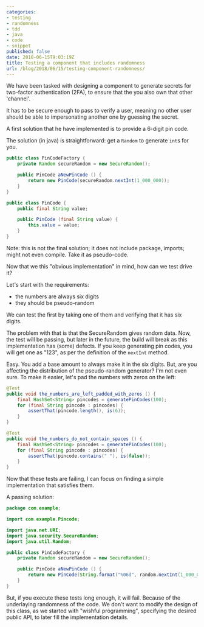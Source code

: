 ```yaml
---
categories:
- testing
- randomness
- tdd
- java
- code
- snippet
published: false
date: 2018-06-15T9:03:19Z
title: Testing a component that includes randomness
url: /blog/2018/06/15/testing-component-randomness/
---
```


We have been tasked with designing a component to generate secrets for two-factor authentication (2FA), to ensure that the you also own that other 'channel'.

It has to be secure enough to pass to verify a user, meaning no other user should be able to impersonating another one by guessing the secret.

A first solution that he have implemented is to provide a 6-digit pin code.

The solution (in java) is straightforward: get a `Random` to generate `int`s for you.

```java
public class PinCodeFactory {
    private Random secureRandom = new SecureRandom();

    public PinCode aNewPinCode () {
        return new PinCode(secureRandom.nextInt(1_000_000));
    }
}

public class PinCode {
    public final String value;

    public PinCode (final String value) {
        this.value = value;
    }
}
```

Note: this is not the final solution; it does not include package, imports; might not even compile. Take it as pseudo-code.

Now that we this "obvious implementation" in mind, how can we test drive it?

Let's start with the requirements:

  * the numbers are always six digits
  * they should be pseudo-random

We can test the first by taking one of them and verifying that it has six digits.

The problem with that is that the SecureRandom gives random data. Now, the test will be passing, but later in the future, the build will break as this implementation has (some) defects. If you keep generating pin codes, you will get one as "123", as per the definition of the `nextInt` method.

Easy. You add a base amount to always make it in the six digits. But, are you affecting the distribution of the pseudo-random generator? I'm not even sure. To make it easier, let's pad the numbers with zeros on the left:

```java
@Test
public void the_numbers_are_left_padded_with_zeros () {
    final HashSet<String> pincodes = generatePinCodes(100);
    for (final String pincode : pincodes) {
        assertThat(pincode.length(), is(6));
    }
}

@Test
public void the_numbers_do_not_contain_spaces () {
    final HashSet<String> pincodes = generatePinCodes(100);
    for (final String pincode : pincodes) {
        assertThat(pincode.contains(" "), is(false));
    }
}
```

Now that these tests are failing, I can focus on finding a simple implementation that satisfies them.

A passing solution:

```java
package com.example;

import com.example.Pincode;

import java.net.URI;
import java.security.SecureRandom;
import java.util.Random;

public class PinCodeFactory {
    private Random secureRandom = new SecureRandom();

    public PinCode aNewPinCode () {
        return new PinCode(String.format("%06d", random.nextInt(1_000_000)));
    }
}
```

But, if you execute these tests long enough, it will fail. Because of the underlaying randomness of the code. We don't want to modify the design of this class, as we started with "wishful programming", specifying the desired public API, to later fill the implementation details.
